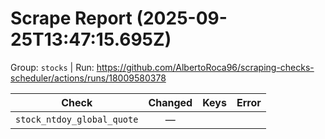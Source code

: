 # Scrape Report (2025-09-25T13:47:15.695Z)

Group: `stocks`  |  Run: https://github.com/AlbertoRoca96/scraping-checks-scheduler/actions/runs/18009580378

| Check | Changed | Keys | Error |
|---|:---:|:--|:--|
| `stock_ntdoy_global_quote` | — |  |  |
